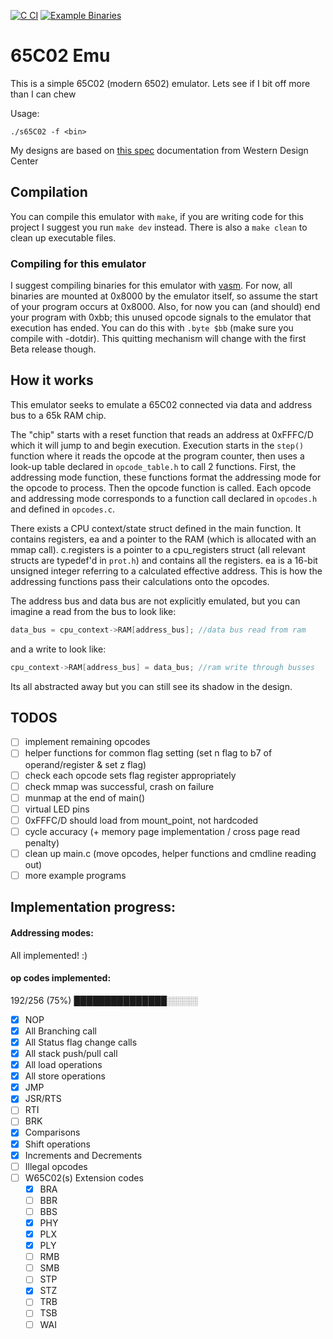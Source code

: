 [![C CI](https://github.com/SamBkamp/6502emu/actions/workflows/c-CI.yml/badge.svg?branch=main)](https://github.com/SamBkamp/6502emu/actions/workflows/c-CI.yml)
[![Example Binaries](https://github.com/SamBkamp/6502emu/actions/workflows/example_bin.yml/badge.svg)](https://github.com/SamBkamp/6502emu/actions/workflows/example_bin.yml)
# 65C02 Emu

This is a simple 65C02 (modern 6502) emulator. Lets see if I bit off more than I can chew

Usage:
```
./s65C02 -f <bin>
```

My designs are based on [this spec](https://www.westerndesigncenter.com/wdc/documentation/w65c02s.pdf) documentation from Western Design Center

## Compilation

You can compile this emulator with `make`, if you are writing code for this project I suggest you run `make dev` instead. There is also a `make clean` to clean up executable files.

### Compiling for this emulator

I suggest compiling binaries for this emulator with [vasm](http://sun.hasenbraten.de/vasm/). For now, all binaries are mounted at 0x8000 by the emulator itself, so assume the start of your program occurs at 0x8000. Also, for now you can (and should) end your program with 0xbb; this unused opcode signals to the emulator that execution has ended. You can do this with `.byte $bb` (make sure you compile with -dotdir). This quitting mechanism will change with the first Beta release though. 

## How it works

This emulator seeks to emulate a 65C02 connected via data and address bus to a 65k RAM chip.

The "chip" starts with a reset function that reads an address at 0xFFFC/D which it will jump to and begin execution. Execution starts in the `step()` function where it reads the opcode at the program counter, then uses a look-up table declared in `opcode_table.h` to call 2 functions. First, the addressing mode function, these functions format the addressing mode for the opcode to process. Then the opcode function is called. Each opcode and addressing mode corresponds to a function call declared in `opcodes.h` and defined in `opcodes.c`.

There exists a CPU context/state struct defined in the main function. It contains registers, ea and a pointer to the RAM (which is allocated with an mmap call). c.registers is a pointer to a cpu_registers struct (all relevant structs are typedef'd in `prot.h`) and contains all the registers. ea is a 16-bit unsigned integer referring to a calculated effective address. This is how the addressing functions pass their calculations onto the opcodes.

The address bus and data bus are not explicitly emulated, but you can imagine a read from the bus to look like:
```c
data_bus = cpu_context->RAM[address_bus]; //data bus read from ram
```
and a write to look like:
```c
cpu_context->RAM[address_bus] = data_bus; //ram write through busses
```
Its all abstracted away but you can still see its shadow in the design.

## TODOS
- [ ] implement remaining opcodes
- [ ] helper functions for common flag setting (set n flag to b7 of operand/register & set z flag)
- [ ] check each opcode sets flag register appropriately
- [ ] check mmap was successful, crash on failure	
- [ ] munmap at the end of main()
- [ ] virtual LED pins
- [ ] 0xFFFC/D should load from mount_point, not hardcoded
- [ ] cycle accuracy (+ memory page implementation / cross page read penalty)
- [ ] clean up main.c (move opcodes, helper functions and cmdline reading out)
- [ ] more example programs

## Implementation progress:

#### Addressing modes:

All implemented! :)

#### op codes implemented:
192/256 (75%)
███████████████░░░░░
- [x] NOP
- [x] All Branching call
- [x] All Status flag change calls
- [x] All stack push/pull call
- [x] All load operations 
- [x] All store operations	
- [x] JMP
- [x] JSR/RTS
- [ ] RTI
- [ ] BRK
- [x] Comparisons
- [x] Shift operations
- [x] Increments and Decrements
- [ ] Illegal opcodes
- [ ] W65C02(s) Extension codes
  - [x] BRA
  - [ ] BBR
  - [ ] BBS
  - [x] PHY
  - [x] PLX
  - [x] PLY
  - [ ] RMB
  - [ ] SMB
  - [ ] STP
  - [x] STZ
  - [ ] TRB
  - [ ] TSB
  - [ ] WAI